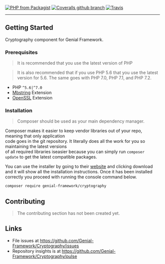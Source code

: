 [![PHP from Packagist](https://img.shields.io/packagist/php-v/genial-framework/cryptography.svg?style=flat-square)]() [![Coveralls github branch](https://img.shields.io/coveralls/github/Genial-Components/Cryptography/master.svg?style=flat-square)](https://coveralls.io/github/Genial-Components/Cryptography?branch=master) [![Travis](https://img.shields.io/travis/Genial-Components/Cryptography.svg?style=flat-square)](https://travis-ci.org/Genial-Components/Cryptography) 

---------------------
## Getting Started
Cryptography component for Genial Framework.

### Prerequisites

> It is recommended that you use the latest version of PHP <br />

> It is also recommended that if you use PHP 5.6 that you use the latest <br />
> version for 5.6. The same goes with PHP 7.0, PHP 7.1, and PHP 7.2. 

- PHP `^5.6|^7.0`
- [Mbstring](https://secure.php.net/manual/en/book.mbstring.php) Extension
- [OpenSSL](https://secure.php.net/manual/en/book.openssl.php) Extension

### Installation

> Composer should be used as your main dependency manager.

Composer makes it easier to keep vendor libraries out of your repo, meaning that only application <br />code goes in the git repository. It literally does all the work for you so maintaining the latest versions <br />of all required libraries iseasier because you can simply run `composer update` to get the latest compatible packages.

You can use the installer by going to their [website](https://getcomposer.org/) and clicking download and it will show all the installation instructions. Once it has been installed correctly you proceed with running the console command below.

```sh
composer require genial-framework/cryptography
```

## Contributing

> The contributing section has not been created yet.

## Links

- File issues at https://github.com/Genial-Framework/Cryptography/issues
- Repository insights is at https://github.com/Genial-Framework/Cryptography/pulse
